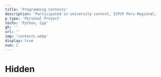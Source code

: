 ```yaml
---
title: 'Programming Contests'
description: 'Participated in university contest, ICPCP Peru Regional, codeforces, Google Kick Start. An Opportunity to improve programming skills.'
p_type: 'Personal Project'
techs: 'Python, Cpp'
gh: ''
url: ''
img: 'contests.webp'
display: true
num: 1
---
```

# Hidden
